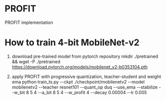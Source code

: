 # PROFIT
PROFIT implementation

# How to train 4-bit MobileNet-v2

1. download pre-trained model from pytorch repository
mkdir ./pretrained && wget -P ./pretrained https://download.pytorch.org/models/mobilenet_v2-b0353104.pth

2. apply PROFIT with progressive quantization, teacher-student and weight ema
python train_ts.py --ckpt ./checkpoint/mobilenetv2 --model mobilenetv2 --teacher resnet101 --quant_op duq --use_ema --stabilize --w_bit 8 5 4 --a_bit 8 5 4 --w_profit 4 --decay 0.00004 --lr 0.005 
